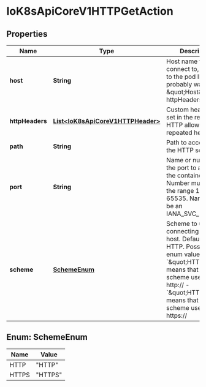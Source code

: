 
# IoK8sApiCoreV1HTTPGetAction

## Properties
Name | Type | Description | Notes
------------ | ------------- | ------------- | -------------
**host** | **String** | Host name to connect to, defaults to the pod IP. You probably want to set \&quot;Host\&quot; in httpHeaders instead. |  [optional]
**httpHeaders** | [**List&lt;IoK8sApiCoreV1HTTPHeader&gt;**](IoK8sApiCoreV1HTTPHeader.md) | Custom headers to set in the request. HTTP allows repeated headers. |  [optional]
**path** | **String** | Path to access on the HTTP server. |  [optional]
**port** | **String** | Name or number of the port to access on the container. Number must be in the range 1 to 65535. Name must be an IANA_SVC_NAME. | 
**scheme** | [**SchemeEnum**](#SchemeEnum) | Scheme to use for connecting to the host. Defaults to HTTP.  Possible enum values:  - &#x60;\&quot;HTTP\&quot;&#x60; means that the scheme used will be http://  - &#x60;\&quot;HTTPS\&quot;&#x60; means that the scheme used will be https:// |  [optional]


<a name="SchemeEnum"></a>
## Enum: SchemeEnum
Name | Value
---- | -----
HTTP | &quot;HTTP&quot;
HTTPS | &quot;HTTPS&quot;



